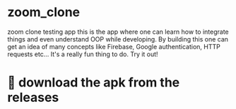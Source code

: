 # zoom_clone
zoom clone testing app
this is the app where one can learn how to integrate things and even understand OOP while developing. By building this one can get an idea of many concepts like Firebase, Google authentication, HTTP requests etc...
It's a really fun thing to do. Try it out!
# 📲 download the apk from the releases
